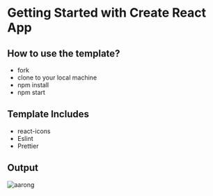 # Getting Started with Create React App

## How to use the template?

-   fork
-   clone to your local machine
-   npm install
-   npm start

## Template Includes

-   react-icons
-   Eslint
-   Prettier

## Output

![aarong](https://github.com/Masumiub/ReactShop/assets/66321598/6e295f8f-b5b6-43f6-b52d-b0d58e81ae77)
